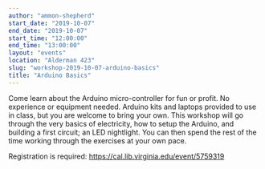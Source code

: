 ```yaml
---
author: "ammon-shepherd"
start_date: "2019-10-07"
end_date: "2019-10-07"
start_time: "12:00:00"
end_time: "13:00:00"
layout: "events"
location: "Alderman 423"
slug: "workshop-2019-10-07-arduino-basics"
title: "Arduino Basics"
---
```


Come learn about the Arduino micro-controller for fun or profit. No experience or equipment needed. Arduino kits and laptops provided to use in class, but you are welcome to bring your own. This workshop will go through the very basics of electricity, how to setup the Arduino, and building a first circuit; an LED nightlight. You can then spend the rest of the time working through the exercises at your own pace. 

Registration is required: [https://cal.lib.virginia.edu/event/5759319 ](https://cal.lib.virginia.edu/event/5759319)
